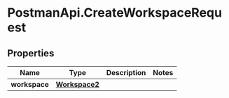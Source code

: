 # PostmanApi.CreateWorkspaceRequest

## Properties

Name | Type | Description | Notes
------------ | ------------- | ------------- | -------------
**workspace** | [**Workspace2**](Workspace2.md) |  | 


